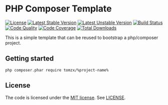 # PHP Composer Template
[![License](https://poser.pugx.org/tomzx/%project-name%/license.svg)](https://packagist.org/packages/tomzx/%project-name%)
[![Latest Stable Version](https://poser.pugx.org/tomzx/%project-name%/v/stable.svg)](https://packagist.org/packages/tomzx/%project-name%)
[![Latest Unstable Version](https://poser.pugx.org/tomzx/%project-name%/v/unstable.svg)](https://packagist.org/packages/tomzx/%project-name%)
[![Build Status](https://img.shields.io/travis/tomzx/%project-name%.svg)](https://travis-ci.org/tomzx/%project-name%)
[![Code Quality](https://img.shields.io/scrutinizer/g/tomzx/%project-name%.svg)](https://scrutinizer-ci.com/g/tomzx/%project-name%/code-structure)
[![Code Coverage](https://img.shields.io/scrutinizer/coverage/g/tomzx/%project-name%.svg)](https://scrutinizer-ci.com/g/tomzx/%project-name%)
[![Total Downloads](https://img.shields.io/packagist/dt/tomzx/%project-name%.svg)](https://packagist.org/packages/tomzx/%project-name%)

This is a simple template that can be reused to bootstrap a php/composer project.

## Getting started
`php composer.phar require tomzx/%project-name%`

## License
The code is licensed under the [MIT license](http://choosealicense.com/licenses/mit/). See [LICENSE](LICENSE).
